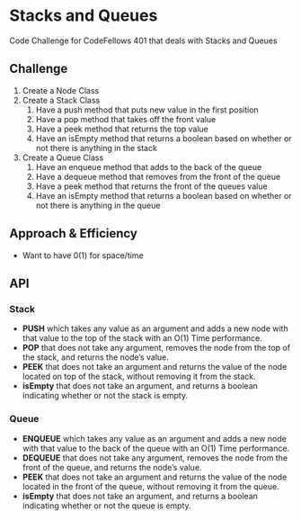 # Stacks and Queues
<!-- Short summary or background information -->
Code Challenge for CodeFellows 401 that deals with Stacks and Queues

## Challenge
<!-- Description of the challenge -->
1. Create a Node Class
2. Create a Stack Class
    1. Have a push method that puts new value in the first position
    2. Have a pop method that takes off the front value
    3. Have a peek method that returns the top value
    4. Have an isEmpty method that returns a boolean based on whether or not there is anything in the stack
3. Create a Queue Class
    1. Have an enqueue method that adds to the back of the queue
    2. Have a dequeue method that removes from the front of the queue
    3. Have a peek method that returns the front of the queues value
    4. Have an isEmpty method that returns a boolean based on whether or not there is anything in the queue

## Approach & Efficiency
<!-- What approach did you take? Why? What is the Big O space/time for this approach? -->
- Want to have 0(1) for space/time

## API
<!-- Description of each method publicly available to your Stack and Queue-->

### Stack

- **PUSH** which takes any value as an argument and adds a new node with that value to the top of the stack with an O(1) Time performance.
- **POP** that does not take any argument, removes the node from the top of the stack, and returns the node’s value.
- **PEEK** that does not take an argument and returns the value of the node located on top of the stack, without removing it from the stack.
- **isEmpty** that does not take an argument, and returns a boolean indicating whether or not the stack is empty.

### Queue

- **ENQUEUE** which takes any value as an argument and adds a new node with that value to the back of the queue with an O(1) Time performance.
- **DEQUEUE** that does not take any argument, removes the node from the front of the queue, and returns the node’s value.
- **PEEK** that does not take an argument and returns the value of the node located in the front of the queue, without removing it from the queue.
- **isEmpty** that does not take an argument, and returns a boolean indicating whether or not the queue is empty.
